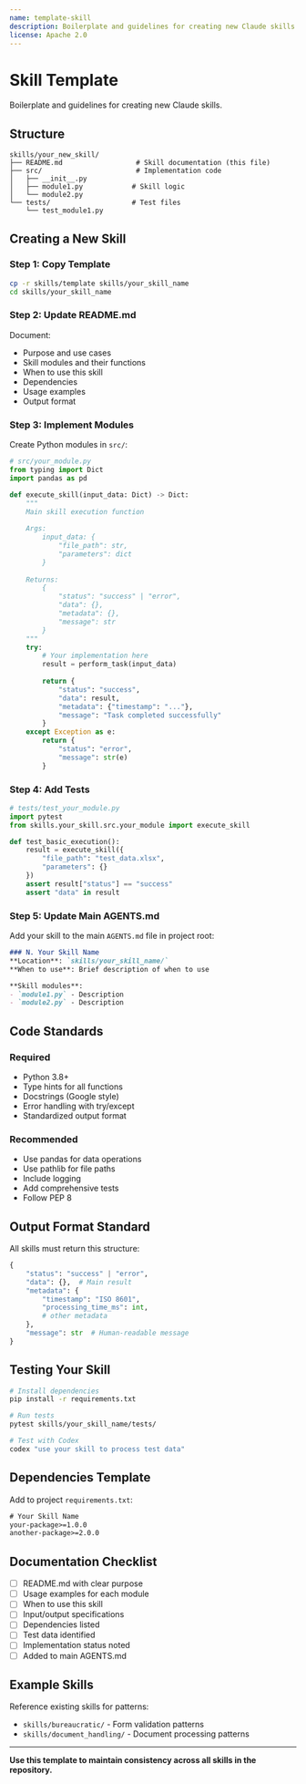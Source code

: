 ```yaml
---
name: template-skill
description: Boilerplate and guidelines for creating new Claude skills. Use this as a starting point when creating new skills for specific domains or workflows.
license: Apache 2.0
---
```


# Skill Template

Boilerplate and guidelines for creating new Claude skills.

## Structure

```
skills/your_new_skill/
├── README.md                  # Skill documentation (this file)
├── src/                       # Implementation code
│   ├── __init__.py
│   ├── module1.py            # Skill logic
│   └── module2.py
└── tests/                    # Test files
    └── test_module1.py
```

## Creating a New Skill

### Step 1: Copy Template

```bash
cp -r skills/template skills/your_skill_name
cd skills/your_skill_name
```

### Step 2: Update README.md

Document:
- Purpose and use cases
- Skill modules and their functions
- When to use this skill
- Dependencies
- Usage examples
- Output format

### Step 3: Implement Modules

Create Python modules in `src/`:

```python
# src/your_module.py
from typing import Dict
import pandas as pd

def execute_skill(input_data: Dict) -> Dict:
    """
    Main skill execution function
    
    Args:
        input_data: {
            "file_path": str,
            "parameters": dict
        }
    
    Returns:
        {
            "status": "success" | "error",
            "data": {},
            "metadata": {},
            "message": str
        }
    """
    try:
        # Your implementation here
        result = perform_task(input_data)
        
        return {
            "status": "success",
            "data": result,
            "metadata": {"timestamp": "..."},
            "message": "Task completed successfully"
        }
    except Exception as e:
        return {
            "status": "error",
            "message": str(e)
        }
```

### Step 4: Add Tests

```python
# tests/test_your_module.py
import pytest
from skills.your_skill.src.your_module import execute_skill

def test_basic_execution():
    result = execute_skill({
        "file_path": "test_data.xlsx",
        "parameters": {}
    })
    assert result["status"] == "success"
    assert "data" in result
```

### Step 5: Update Main AGENTS.md

Add your skill to the main `AGENTS.md` file in project root:

```markdown
### N. Your Skill Name
**Location**: `skills/your_skill_name/`  
**When to use**: Brief description of when to use

**Skill modules**:
- `module1.py` - Description
- `module2.py` - Description
```

## Code Standards

### Required
- Python 3.8+
- Type hints for all functions
- Docstrings (Google style)
- Error handling with try/except
- Standardized output format

### Recommended
- Use pandas for data operations
- Use pathlib for file paths
- Include logging
- Add comprehensive tests
- Follow PEP 8

## Output Format Standard

All skills must return this structure:

```python
{
    "status": "success" | "error",
    "data": {},  # Main result
    "metadata": {
        "timestamp": "ISO 8601",
        "processing_time_ms": int,
        # other metadata
    },
    "message": str  # Human-readable message
}
```

## Testing Your Skill

```bash
# Install dependencies
pip install -r requirements.txt

# Run tests
pytest skills/your_skill_name/tests/

# Test with Codex
codex "use your skill to process test data"
```

## Dependencies Template

Add to project `requirements.txt`:

```txt
# Your Skill Name
your-package>=1.0.0
another-package>=2.0.0
```

## Documentation Checklist

- [ ] README.md with clear purpose
- [ ] Usage examples for each module
- [ ] When to use this skill
- [ ] Input/output specifications
- [ ] Dependencies listed
- [ ] Test data identified
- [ ] Implementation status noted
- [ ] Added to main AGENTS.md

## Example Skills

Reference existing skills for patterns:
- `skills/bureaucratic/` - Form validation patterns
- `skills/document_handling/` - Document processing patterns

---

**Use this template to maintain consistency across all skills in the repository.**

